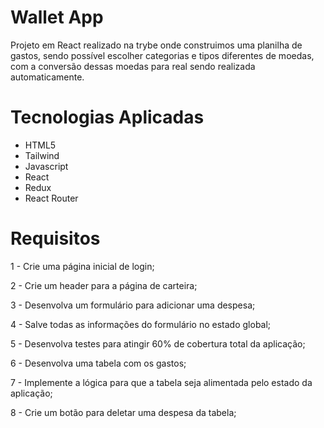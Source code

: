 # Wallet App
Projeto em React realizado na trybe onde construimos uma planilha de gastos, sendo possível escolher categorias e tipos diferentes de moedas, com a conversão dessas moedas para real sendo realizada automaticamente.
# Tecnologias Aplicadas
- HTML5
- Tailwind
- Javascript
- React
- Redux
- React Router
# Requisitos
1 - Crie uma página inicial de login;

2 - Crie um header para a página de carteira;

3 - Desenvolva um formulário para adicionar uma despesa;

4 - Salve todas as informações do formulário no estado global;

5 - Desenvolva testes para atingir 60% de cobertura total da aplicação;

6 - Desenvolva uma tabela com os gastos;

7 - Implemente a lógica para que a tabela seja alimentada pelo estado da aplicação;

8 - Crie um botão para deletar uma despesa da tabela;

